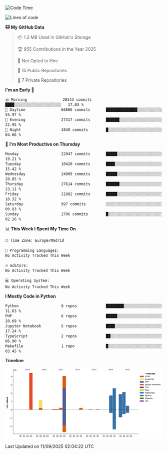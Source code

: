 <!--START_SECTION:waka-->
![Code Time](http://img.shields.io/badge/Code%20Time-839%20hrs%2038%20mins-blue)

![Lines of code](https://img.shields.io/badge/From%20Hello%20World%20I%27ve%20Written-19.1%20million%20lines%20of%20code-blue)

**🐱 My GitHub Data** 

> 📦 1.3 MB Used in GitHub's Storage 
 > 
> 🏆 955 Contributions in the Year 2025
 > 
> 🚫 Not Opted to Hire
 > 
> 📜 15 Public Repositories 
 > 
> 🔑 7 Private Repositories 
 > 
**I'm an Early 🐤** 

```text
🌞 Morning                20343 commits       ████░░░░░░░░░░░░░░░░░░░░░   17.03 % 
🌆 Daytime                66866 commits       ██████████████░░░░░░░░░░░   55.97 % 
🌃 Evening                27417 commits       ██████░░░░░░░░░░░░░░░░░░░   22.95 % 
🌙 Night                  4849 commits        █░░░░░░░░░░░░░░░░░░░░░░░░   04.06 % 
```
📅 **I'm Most Productive on Thursday** 

```text
Monday                   22947 commits       █████░░░░░░░░░░░░░░░░░░░░   19.21 % 
Tuesday                  18420 commits       ████░░░░░░░░░░░░░░░░░░░░░   15.42 % 
Wednesday                24909 commits       █████░░░░░░░░░░░░░░░░░░░░   20.85 % 
Thursday                 27614 commits       ██████░░░░░░░░░░░░░░░░░░░   23.11 % 
Friday                   21882 commits       █████░░░░░░░░░░░░░░░░░░░░   18.32 % 
Saturday                 997 commits         ░░░░░░░░░░░░░░░░░░░░░░░░░   00.83 % 
Sunday                   2706 commits        █░░░░░░░░░░░░░░░░░░░░░░░░   02.26 % 
```


📊 **This Week I Spent My Time On** 

```text
🕑︎ Time Zone: Europe/Madrid

💬 Programming Languages: 
No Activity Tracked This Week

🔥 Editors: 
No Activity Tracked This Week

💻 Operating System: 
No Activity Tracked This Week
```

**I Mostly Code in Python** 

```text
Python                   9 repos             ████████░░░░░░░░░░░░░░░░░   31.03 % 
PHP                      6 repos             █████░░░░░░░░░░░░░░░░░░░░   20.69 % 
Jupyter Notebook         5 repos             ████░░░░░░░░░░░░░░░░░░░░░   17.24 % 
TypeScript               2 repos             ██░░░░░░░░░░░░░░░░░░░░░░░   06.90 % 
Makefile                 1 repo              █░░░░░░░░░░░░░░░░░░░░░░░░   03.45 % 
```



**Timeline**

![Lines of Code chart](https://raw.githubusercontent.com/danisoronellas/danisoronellas/main/assets/bar_graph.png)


 Last Updated on 11/09/2025 02:04:22 UTC
<!--END_SECTION:waka-->
